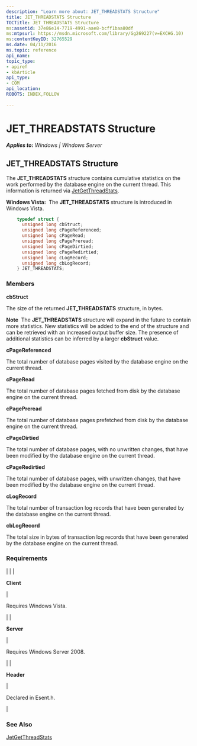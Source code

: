 ```yaml
---
description: "Learn more about: JET_THREADSTATS Structure"
title: JET_THREADSTATS Structure
TOCTitle: JET_THREADSTATS Structure
ms:assetid: 37e86e14-7719-4991-aae8-bcff1baa80df
ms:mtpsurl: https://msdn.microsoft.com/library/Gg269227(v=EXCHG.10)
ms:contentKeyID: 32765529
ms.date: 04/11/2016
ms.topic: reference
api_name: 
topic_type: 
- apiref
- kbArticle
api_type: 
- COM
api_location: 
ROBOTS: INDEX,FOLLOW

---
```


# JET_THREADSTATS Structure


_**Applies to:** Windows | Windows Server_

## JET_THREADSTATS Structure

The **JET_THREADSTATS** structure contains cumulative statistics on the work performed by the database engine on the current thread. This information is returned via [JetGetThreadStats](./jetgetthreadstats-function.md).

**Windows Vista:**  The **JET_THREADSTATS** structure is introduced in Windows Vista.

```cpp
    typedef struct {
      unsigned long cbStruct;
      unsigned long cPageReferenced;
      unsigned long cPageRead;
      unsigned long cPagePreread;
      unsigned long cPageDirtied;
      unsigned long cPageRedirtied;
      unsigned long cLogRecord;
      unsigned long cbLogRecord;
    } JET_THREADSTATS;
```

### Members

**cbStruct**

The size of the returned **JET_THREADSTATS** structure, in bytes.

**Note**  The **JET_THREADSTATS** structure will expand in the future to contain more statistics. New statistics will be added to the end of the structure and can be retrieved with an increased output buffer size. The presence of additional statistics can be inferred by a larger **cbStruct** value.

**cPageReferenced**

The total number of database pages visited by the database engine on the current thread.

**cPageRead**

The total number of database pages fetched from disk by the database engine on the current thread.

**cPagePreread**

The total number of database pages prefetched from disk by the database engine on the current thread.

**cPageDirtied**

The total number of database pages, with no unwritten changes, that have been modified by the database engine on the current thread.

**cPageRedirtied**

The total number of database pages, with unwritten changes, that have been modified by the database engine on the current thread.

**cLogRecord**

The total number of transaction log records that have been generated by the database engine on the current thread.

**cbLogRecord**

The total size in bytes of transaction log records that have been generated by the database engine on the current thread.

### Requirements


| 
|
| <p><strong>Client</strong></p> | <p>Requires Windows Vista.</p> | 
| <p><strong>Server</strong></p> | <p>Requires Windows Server 2008.</p> | 
| <p><strong>Header</strong></p> | <p>Declared in Esent.h.</p> | 



### See Also

[JetGetThreadStats](./jetgetthreadstats-function.md)
